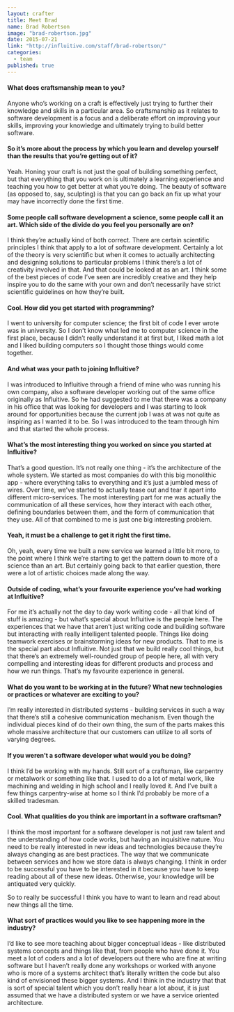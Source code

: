 ```yaml
---
layout: crafter
title: Meet Brad
name: Brad Robertson
image: "brad-robertson.jpg"
date: 2015-07-21
link: "http://influitive.com/staff/brad-robertson/"
categories:
  - team
published: true
---
```



#### What does craftsmanship mean to you?

Anyone who’s working on a craft is effectively just trying to further their knowledge and skills in a particular area. So craftsmanship as it relates to software development is a focus and a deliberate effort on improving your skills, improving your knowledge and ultimately trying to build better software.

#### So it’s more about the process by which you learn and develop yourself than the results that you’re getting out of it?

Yeah. Honing your craft is not just the goal of building something perfect, but that everything that you work on is ultimately a learning experience and teaching you how to get better at what you’re doing. The beauty of software (as opposed to, say, sculpting) is that you can go back an fix up what your may have incorrectly done the first time.

#### Some people call software development a science, some people call it an art. Which side of the divide do you feel you personally are on?

I think they’re actually kind of both correct. There are certain scientific principles I think that apply to a lot of software development. Certainly a lot of the theory is very scientific but when it comes to actually architecting and designing solutions to particular problems I think there’s a lot of creativity involved in that. And that could be looked at as an art. I think some of the best pieces of code I’ve seen are incredibly creative and they help inspire you to do the same with your own and don’t necessarily have strict scientific guidelines on how they’re built.

#### Cool. How did you get started with programming?

I went to university for computer science; the first bit of code I ever wrote was in university. So I don’t know what led me to computer science in the first place, because I didn’t really understand it at first but, I liked math a lot and I liked building computers so I thought those things would come together.

#### And what was your path to joining Influitive?

I was introduced to Influitive through a friend of mine who was running his own company, also a software developer working out of the same office originally as Influitive. So he had suggested to me that there was a company in his office that was looking for developers and I was starting to look around for opportunities because the current job I was at was not quite as inspiring as I wanted it to be. So I was introduced to the team through him and that started the whole process.

#### What’s the most interesting thing you worked on since you started at Influitive?

That’s a good question. It’s not really one thing - it’s the architecture of the whole system. We started as most companies do with this big monolithic app - where everything talks to everything and it’s just a jumbled mess of wires. Over time, we've started to actually tease out and tear it apart into different micro-services. The most interesting part for me was actually the communication of all these services, how they interact with each other, defining boundaries between them, and the form of communication that they use. All of that combined to me is just one big interesting problem.

#### Yeah, it must be a challenge to get it right the first time.
Oh, yeah, every time we built a new service we learned a little bit more, to the point where I think we’re starting to get the pattern down to more of a science than an art. But certainly going back to that earlier question, there were a lot of artistic choices made along the way.

#### Outside of coding, what’s your favourite experience you’ve had working at Influitive?

For me it’s actually not the day to day work writing code - all that kind of stuff is amazing - but what’s special about Influitive is the people here. The experiences that we have that aren’t just writing code and building software but interacting with really intelligent talented people. Things like doing teamwork exercises or brainstorming ideas for new products. That to me is the special part about Influitive. Not just that we build really cool things, but that there’s an extremely well-rounded group of people here, all with very compelling and interesting ideas for different products and process and how we run things. That’s my favourite experience in general.

#### What do you want to be working at in the future? What new technologies or practices or whatever are exciting to you?

I’m really interested in distributed systems - building services in such a way that there’s still a cohesive communication mechanism. Even though the individual pieces kind of do their own thing, the sum of the parts makes this whole massive architecture that our customers can utilize to all sorts of varying degrees.

#### If you weren’t a software developer what would you be doing?

I think I’d be working with my hands. Still sort of a craftsman, like carpentry or metalwork or something like that. I used to do a lot of metal work, like machining and welding in high school and I really loved it. And I’ve built a few things carpentry-wise at home so I think I’d probably be more of a skilled tradesman.

#### Cool. What qualities do you think are important in a software craftsman?

I think the most important for a software developer is not just raw talent and the understanding of how code works, but having an inquisitive nature. You need to be really interested in new ideas and technologies because they’re always changing as are best practices. The way that we communicate between services and how we store data is always changing. I think in order to be successful you have to be interested in it because you have to keep reading about all of these new ideas. Otherwise, your knowledge will be antiquated very quickly.

So to really be successful I think you have to want to learn and read about new things all the time.

#### What sort of practices would you like to see happening more in the industry?

I’d like to see more teaching about bigger conceptual ideas - like distributed systems concepts and things like that, from people who have done it. You meet a lot of coders and a lot of developers out there who are fine at writing software but I haven’t really done any workshops or worked with anyone who is more of a systems architect that’s literally written the code but also kind of envisioned these bigger systems. And I think in the industry that that is sort of special talent which you don’t really hear a lot about, it is just assumed that we have a distributed system or we have a service oriented architecture.
